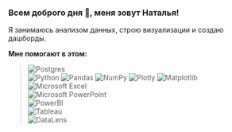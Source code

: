 ### Всем доброго дня 👋, меня зовут Наталья!

Я занимаюсь анализом данных, строю визуализации и создаю дашборды. 

**Мне помогают в этом:**

> ![Postgres](https://img.shields.io/badge/postgres-%23316192.svg?style=for-the-badge&logo=postgresql&logoColor=white)\
 ![Python](https://img.shields.io/badge/python-3670A0?style=for-the-badge&logo=python&logoColor=ffdd54) ![Pandas](https://img.shields.io/badge/pandas-%23150458.svg?style=for-the-badge&logo=pandas&logoColor=white) ![NumPy](https://img.shields.io/badge/numpy-%23013243.svg?style=for-the-badge&logo=numpy&logoColor=white) ![Plotly](https://img.shields.io/badge/Plotly-%233F4F75.svg?style=for-the-badge&logo=plotly&logoColor=white) ![Matplotlib](https://img.shields.io/badge/Matplotlib-%23ffffff.svg?style=for-the-badge&logo=Matplotlib&logoColor=black)\
![Microsoft Excel](https://img.shields.io/badge/Microsoft_Excel-217346?style=for-the-badge&logo=microsoft-excel&logoColor=white)\
![Microsoft PowerPoint](https://img.shields.io/badge/Microsoft_PowerPoint-B7472A?style=for-the-badge&logo=microsoft-powerpoint&logoColor=white)\
![PowerBI](https://img.shields.io/badge/Power_BI-f7df08.svg?style=for-the-badge&logo=power-bi&logoColor=white)\
![Tableau](https://img.shields.io/badge/Tableau-eda859.svg?style=for-the-badge&logo=tableau&logoColor=blue)\
![DataLens](https://img.shields.io/badge/datalens-2099df.svg?style=for-the-badge&logo=datalens&logoColor=black)

<!--
**Nattolina/Nattolina** is a ✨ _special_ ✨ repository because its `README.md` (this file) appears on your GitHub profile.

Here are some ideas to get you started:

- 🔭 I’m currently working on ...
- 🌱 I’m currently learning ...
- 👯 I’m looking to collaborate on ...
- 🤔 I’m looking for help with ...
- 💬 Ask me about ...
- 📫 How to reach me: ...
- 😄 Pronouns: ...
- ⚡ Fun fact: ...
-->
